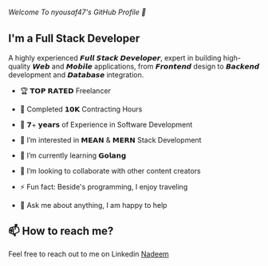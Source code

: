 ###### Welcome To nyousaf47's GitHub Profile 👋
## I'm a Full Stack Developer

A highly experienced 𝙁𝙪𝙡𝙡 𝙎𝙩𝙖𝙘𝙠 𝘿𝙚𝙫𝙚𝙡𝙤𝙥𝙚𝙧, expert in building high-quality 𝙒𝙚𝙗 and 𝙈𝙤𝙗𝙞𝙡𝙚 applications, from 𝙁𝙧𝙤𝙣𝙩𝙚𝙣𝙙 design to 𝘽𝙖𝙘𝙠𝙚𝙣𝙙 development and 𝘿𝙖𝙩𝙖𝙗𝙖𝙨𝙚 integration.

- 🏆 𝗧𝗢𝗣 𝗥𝗔𝗧𝗘𝗗 Freelancer
- 🔹 Completed 𝟭𝟬𝗞 Contracting Hours
- 🔹 𝟳+ 𝘆𝗲𝗮𝗿𝘀 of Experience in Software Development

- 👀 I’m interested in 𝗠𝗘𝗔𝗡 & 𝗠𝗘𝗥𝗡 Stack Development
- 🌱 I’m currently learning 𝗚𝗼𝗹𝗮𝗻𝗴
- 💞️ I’m looking to collaborate with other content creators
- ⚡ Fun fact: Beside's programming, I enjoy traveling
- 💬 Ask me about anything, I am happy to help

## 📫 How to reach me?
Feel free to reach out to me on Linkedin [Nadeem](https://www.linkedin.com/in/i-am-nadeem/)

<!---
nyousaf47/nyousaf47 is a ✨ special ✨ repository because its `README.md` (this file) appears on your GitHub profile.
You can click the Preview link to take a look at your changes.
--->
